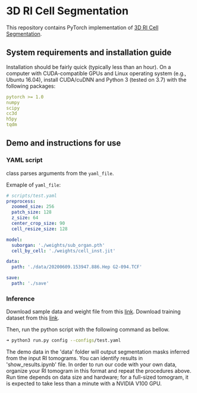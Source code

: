 # 3D RI Cell Segmentation
This repository contains PyTorch implementation of [3D RI Cell Segmentation](https://www.biorxiv.org/content/10.1101/2021.05.23.445351v1.abstract).

## System requirements and installation guide
Installation should be fairly quick (typically less than an hour). On a computer with CUDA-compatible GPUs and Linux operating system (e.g., Ubuntu 16.04), install CUDA/cuDNN and Python 3 (tested on 3.7) with the following packages:
```yaml
pytorch >= 1.0
numpy
scipy
cc3d
h5py
tqdm
```

## Demo and instructions for use
### YAML script
class parses arguments from the `yaml_file`. 

Exmaple of `yaml_file`:

```yaml
# scripts/test.yaml
preprocess:
  zoomed_size: 256
  patch_size: 128
  z_size: 64
  center_crop_size: 90
  cell_resize_size: 128

model:
  suborgan: './weights/sub_organ.pth'
  cell_by_cell: './weights/cell_inst.jit'

data:
  path: './data/20200609.153947.886.Hep G2-094.TCF'

save:
  path: './save'

```
### Inference
Download sample data and weight file from this [link](https://drive.google.com/drive/folders/1j8qjk3tZL4Pk32855jwpww9A9_XygcRa?usp=sharing). 
Download training dataset from this [link](https://www.dropbox.com/sh/ouzzvq46ys7wpoq/AAD7JA3AI6hEwAt331sM0kGCa?dl=0).

Then, run the python script with the following command as bellow.
```bash
➜ python3 run.py config --configs/test.yaml
```
The demo data in the 'data' folder will output segmentation masks inferred from the input RI tomograms. You can identify results in 'show_results.ipynb' file. In order to run our code with your own data, organize your RI tomogram in this format and repeat the procedures above. Run time depends on data size and hardware; for a full-sized tomogram, it is expected to take less than a minute with a NVIDIA V100 GPU. 
